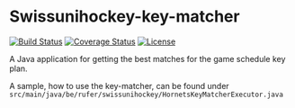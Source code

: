 # Swissunihockey-key-matcher
[![Build Status](https://travis-ci.org/rufer7/swissunihockey-key-matcher.svg)](https://travis-ci.org/rufer7/swissunihockey-key-matcher)
[![Coverage Status](https://coveralls.io/repos/rufer7/swissunihockey-key-matcher/badge.svg?branch=master)](https://coveralls.io/r/rufer7/swissunihockey-key-matcher?branch=master)
[![License](https://img.shields.io/badge/license-Apache%20License%202.0-blue.svg)](https://github.com/rufer7/swissunihockey-key-matcher/blob/master/LICENSE)

A Java application for getting the best matches for the game schedule key plan.

A sample, how to use the key-matcher, can be found under `src/main/java/be/rufer/swissunihockey/HornetsKeyMatcherExecutor.java`
